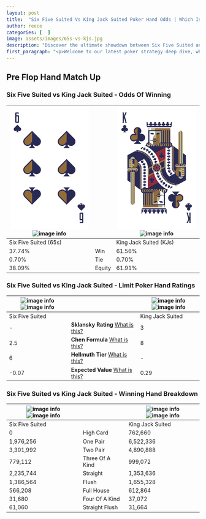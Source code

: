```yaml
---
layout: post
title:  "Six Five Suited Vs King Jack Suited Poker Hand Odds | Which Is The Better Hand In Poker? A Complete Guide"
author: reece
categories: [  ]
image: assets/images/65s-vs-kjs.jpg
description: "Discover the ultimate showdown between Six Five Suited and King Jack Suited in poker! Uncover the odds, strategies, and scenarios where one hand triumphs over the other. Get ready to up your poker game with this thrilling analysis."
first_paragraph: "<p>Welcome to our latest poker strategy deep dive, where we're pitting two distinct hands against each other in a high-stakes showdown: Six Five Suited vs King Jack Suited.</p><p>In the dynamic world of poker, every decision counts, and knowing which hand holds the upper hand is key to your success at the table.</p><p>In this article, we'll dissect these two hands, explore the scenarios where one dominates the other, and equip you with the knowledge to make strategic choices that can tip the odds in your favor.</p><p>Get ready to unravel the intriguing dynamics of these poker hands and elevate your game to new heights.</p>"
---
```




[comment]: # (sp0)

## Pre Flop Hand Match Up

<div class="table hand-ratings" markdown="1"> 



### Six Five Suited vs King Jack Suited - Odds Of Winning


    
| ![image info](assets/images/hand1/6.png) ![image info](assets/images/hand1/5s.png) |  | ![image info](assets/images/hand2/k.png) ![image info](assets/images/hand2/js.png) |
| -------- | -------- | -------- |
| Six Five Suited (65s) |  | King Jack Suited (KJs) |
| 37.74% | Win | 61.56% |
| 0.70% | Tie | 0.70% |
| 38.09% | Equity | 61.91% |




[comment]: # (sp1)



### Six Five Suited vs King Jack Suited - Limit Poker Hand Ratings


    
| ![image info](https://www.riverpairs.com/assets/images/hand1/6.png) ![image info](https://www.riverpairs.com/assets/images/hand1/5s.png) |  | ![image info](https://www.riverpairs.com/assets/images/hand2/k.png) ![image info](https://www.riverpairs.com/assets/images/hand2/js.png) |
| -------- | -------- | -------- |
| Six Five Suited |  | King Jack Suited |
| - | **Sklansky Rating** [What is this?](/sklansky-rating-explained) | 3 |
| 2.5 | **Chen Formula** [What is this?](/chen-formula-explained) | 8 |
| 6 | **Hellmuth Tier** [What is this?](/Hellmuth-tier-explained) | - |
| -0.07 | **Expected Value** [What is this?](/expected-value-explained) | 0.29 |




[comment]: # (sp2)



### Six Five Suited vs King Jack Suited - Winning Hand Breakdown


    
| ![image info](https://www.riverpairs.com/assets/images/hand1/6.png) ![image info](https://www.riverpairs.com/assets/images/hand1/5s.png) |  | ![image info](https://www.riverpairs.com/assets/images/hand2/k.png) ![image info](https://www.riverpairs.com/assets/images/hand2/js.png) |
| -------- | -------- | -------- |
| Six Five Suited |  | King Jack Suited |
| 0 | High Card | 762,660 |
| 1,976,256 | One Pair | 6,522,336 |
| 3,301,992 | Two Pair | 4,890,888 |
| 779,112 | Three Of A Kind | 999,072 |
| 2,235,744 | Straight | 1,353,636 |
| 1,386,564 | Flush | 1,655,328 |
| 566,208 | Full House | 612,864 |
| 31,680 | Four Of A Kind | 37,072 |
| 61,060 | Straight Flush | 31,664 |




[comment]: # (sp3)



</div>

[comment]: # (sp4)



[comment]: # (sp5)

